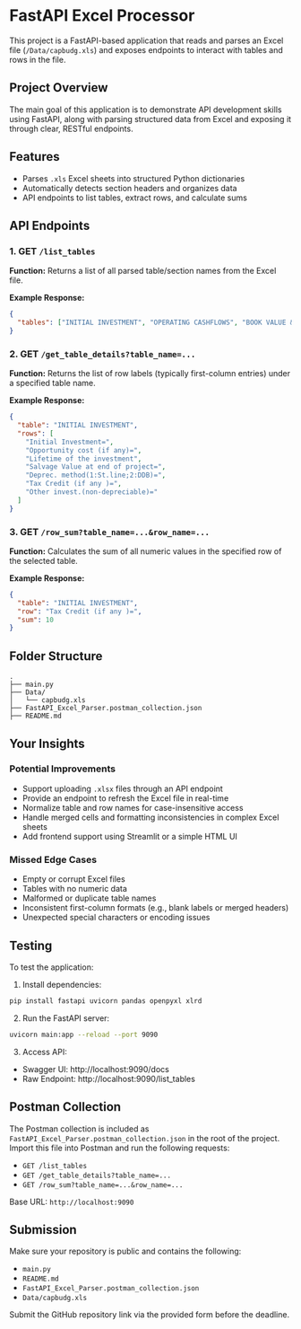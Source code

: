 # FastAPI Excel Processor

This project is a FastAPI-based application that reads and parses an Excel file (`/Data/capbudg.xls`) and exposes endpoints to interact with tables and rows in the file.

## Project Overview

The main goal of this application is to demonstrate API development skills using FastAPI, along with parsing structured data from Excel and exposing it through clear, RESTful endpoints.

## Features

- Parses `.xls` Excel sheets into structured Python dictionaries
- Automatically detects section headers and organizes data
- API endpoints to list tables, extract rows, and calculate sums

## API Endpoints

### 1. GET `/list_tables`

**Function:** Returns a list of all parsed table/section names from the Excel file.

**Example Response:**
```json
{
  "tables": ["INITIAL INVESTMENT", "OPERATING CASHFLOWS", "BOOK VALUE & DEPRECIATION"]
}
```

### 2. GET `/get_table_details?table_name=...`

**Function:** Returns the list of row labels (typically first-column entries) under a specified table name.

**Example Response:**
```json
{
  "table": "INITIAL INVESTMENT",
  "rows": [
    "Initial Investment=",
    "Opportunity cost (if any)=",
    "Lifetime of the investment",
    "Salvage Value at end of project=",
    "Deprec. method(1:St.line;2:DDB)=",
    "Tax Credit (if any )=",
    "Other invest.(non-depreciable)="
  ]
}
```

### 3. GET `/row_sum?table_name=...&row_name=...`

**Function:** Calculates the sum of all numeric values in the specified row of the selected table.

**Example Response:**
```json
{
  "table": "INITIAL INVESTMENT",
  "row": "Tax Credit (if any )=",
  "sum": 10
}
```

## Folder Structure

```
.
├── main.py
├── Data/
│   └── capbudg.xls
├── FastAPI_Excel_Parser.postman_collection.json
├── README.md
```

## Your Insights

### Potential Improvements

- Support uploading `.xlsx` files through an API endpoint
- Provide an endpoint to refresh the Excel file in real-time
- Normalize table and row names for case-insensitive access
- Handle merged cells and formatting inconsistencies in complex Excel sheets
- Add frontend support using Streamlit or a simple HTML UI

### Missed Edge Cases

- Empty or corrupt Excel files
- Tables with no numeric data
- Malformed or duplicate table names
- Inconsistent first-column formats (e.g., blank labels or merged headers)
- Unexpected special characters or encoding issues

## Testing

To test the application:

1. Install dependencies:
```bash
pip install fastapi uvicorn pandas openpyxl xlrd
```

2. Run the FastAPI server:
```bash
uvicorn main:app --reload --port 9090
```

3. Access API:
- Swagger UI: http://localhost:9090/docs
- Raw Endpoint: http://localhost:9090/list_tables

## Postman Collection

The Postman collection is included as `FastAPI_Excel_Parser.postman_collection.json` in the root of the project. Import this file into Postman and run the following requests:

- `GET /list_tables`
- `GET /get_table_details?table_name=...`
- `GET /row_sum?table_name=...&row_name=...`

Base URL: `http://localhost:9090`

## Submission

Make sure your repository is public and contains the following:

- `main.py`
- `README.md`
- `FastAPI_Excel_Parser.postman_collection.json`
- `Data/capbudg.xls`

Submit the GitHub repository link via the provided form before the deadline.

